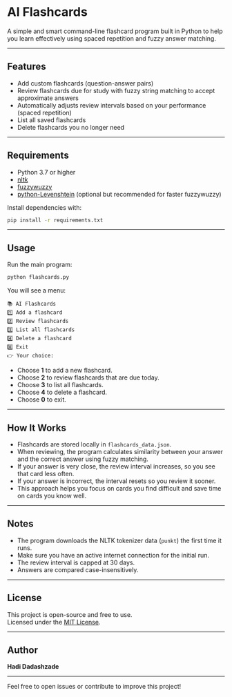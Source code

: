 # AI Flashcards

A simple and smart command-line flashcard program built in Python to help you learn effectively using spaced repetition and fuzzy answer matching.

---

## Features

- Add custom flashcards (question-answer pairs)  
- Review flashcards due for study with fuzzy string matching to accept approximate answers  
- Automatically adjusts review intervals based on your performance (spaced repetition)  
- List all saved flashcards  
- Delete flashcards you no longer need  

---

## Requirements

- Python 3.7 or higher  
- [nltk](https://www.nltk.org/)  
- [fuzzywuzzy](https://github.com/seatgeek/fuzzywuzzy)  
- [python-Levenshtein](https://github.com/ztane/python-Levenshtein) (optional but recommended for faster fuzzywuzzy)  

Install dependencies with:

```bash
pip install -r requirements.txt
```

---

## Usage

Run the main program:

```bash
python flashcards.py
```

You will see a menu:

```
📚 AI Flashcards
1️⃣ Add a flashcard
2️⃣ Review flashcards
3️⃣ List all flashcards
4️⃣ Delete a flashcard
0️⃣ Exit
👉 Your choice:
```

* Choose **1** to add a new flashcard.
* Choose **2** to review flashcards that are due today.
* Choose **3** to list all flashcards.
* Choose **4** to delete a flashcard.
* Choose **0** to exit.

---

## How It Works

* Flashcards are stored locally in `flashcards_data.json`.
* When reviewing, the program calculates similarity between your answer and the correct answer using fuzzy matching.
* If your answer is very close, the review interval increases, so you see that card less often.
* If your answer is incorrect, the interval resets so you review it sooner.
* This approach helps you focus on cards you find difficult and save time on cards you know well.

---

## Notes

* The program downloads the NLTK tokenizer data (`punkt`) the first time it runs.
* Make sure you have an active internet connection for the initial run.
* The review interval is capped at 30 days.
* Answers are compared case-insensitively.

---

## License

This project is open-source and free to use.  
Licensed under the [MIT License](LICENSE).

---

## Author

**Hadi Dadashzade**

---

Feel free to open issues or contribute to improve this project!

